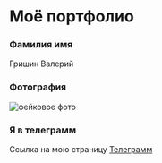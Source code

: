 # Моё портфолио

### Фамилия имя

Гришин Валерий

### Фотография

![фейковое фото](https://i.imgur.com/uzgtyRx.png)

### Я в телеграмм

Ссылка на мою страницу [Телеграмм](https://t.me/ViktorCherepahin)